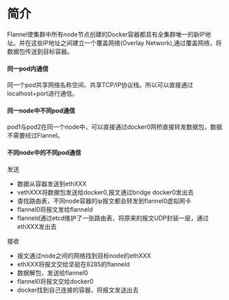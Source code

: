 # 简介
Flannel使集群中所有node节点创建的Docker容器都具有全集群唯一的新IP地址。并在这些IP地址之间建立一个覆盖网络(Overlay Network),通过覆盖网络，将数据包传送到目标容器。


#### 同一pod内通信
同一个pod共享网络名称空间、共享TCP/IP协议栈。所以可以直接通过localhost+port进行通信。

#### 同一node中不同pod通信
pod1与pod2在同一个node中，可以直接通过docker0网桥直接转发数据包，数据不需要经过Flannel。

#### 不同node中的不同pod通信
发送  
 - 数据从容器发送到ethXXX
 - vethXXX将数据包发送给docker0,报文通过bridge docker0发出去
 - 查找路由表，不同node容器的ip报文都会转发到flannel0虚拟网卡
 - flannel0将报文发给flanneld
 - flanneld通过etcd维护了一张路由表，将原来的报文UDP封装一层，通过ethXXX发出去  

接收
 - 报文通过node之间的网络找到目标node的ethXXX
 - ethXXX将报文交给坚挺在8285的flanneld
 - 数据解包，发送给flannel0
 - flannel0将报文交给docker0
 - docker找到自己连接的容器，将报文发送出去